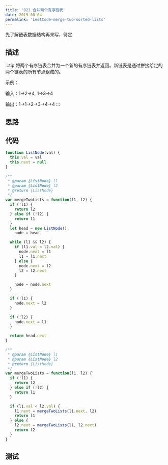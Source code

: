 ```yaml
---
title: '021.合并两个有序链表'
date: 2019-08-04
permalink: 'LeetCode-merge-two-sorted-lists'
---
```


先了解链表数据结构再来写，待定

## 描述

:::tip
将两个有序链表合并为一个新的有序链表并返回。新链表是通过拼接给定的两个链表的所有节点组成的。

示例：

输入：1->2->4, 1->3->4

输出：1->1->2->3->4->4
:::

## 思路

## 代码

```js
function ListNode(val) {
  this.val = val
  this.next = null
}

/**
 * @param {ListNode} l1
 * @param {ListNode} l2
 * @return {ListNode}
 */
var mergeTwoLists = function(l1, l2) {
  if (!l1) {
    return l2
  } else if (!l2) {
    return l1
  }
  let head = new ListNode(),
    node = head

  while (l1 && l2) {
    if (l1.val < l2.val) {
      node.next = l1
      l1 = l1.next
    } else {
      node.next = l2
      l2 = l2.next
    }

    node = node.next
  }

  if (!l1) {
    node.next = l2
  }

  if (!l2) {
    node.next = l1
  }

  return head.next
}
```

```js
/**
 * @param {ListNode} l1
 * @param {ListNode} l2
 * @return {ListNode}
 */
var mergeTwoLists = function(l1, l2) {
  if (!l1) {
    return l2
  } else if (!l2) {
    return l1
  }

  if (l1.val < l2.val) {
    l1.next = mergeTwoLists(l1.next, l2)
    return l1
  } else {
    l2.next = mergeTwoLists(l1, l2.next)
    return l2
  }
}
```

## 测试
